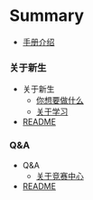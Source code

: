 # Summary

* [手册介绍](/home.md)

### 关于新生
* 关于新生
    * [你想要做什么](/Freshman/Some-Words.md)
    * [关于学习](/Freshman/About-Freshman-Study.md)
* [README](/Freshman/README.md)

### Q&A
* Q&A
    * [关于竞赛中心](/QA/About-Competition-Center.md)
* [README](/QA/README.md)